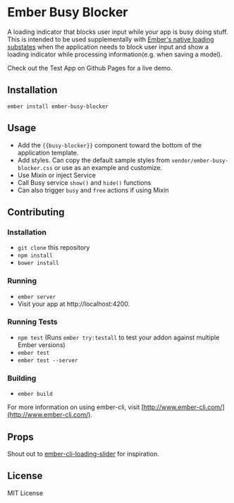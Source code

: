# Ember Busy Blocker

A loading indicator that blocks user input while your app is busy doing stuff. This is intended to be used supplementally with [Ember's native loading substates](https://guides.emberjs.com/v2.5.0/routing/loading-and-error-substates/) when the application needs to block user input and show a loading indicator while processing information(e.g. when saving a model).

Check out the Test App on Github Pages for a live demo.

## Installation
`ember install ember-busy-blocker`

## Usage

* Add the `{{busy-blocker}}` component toward the bottom of the application template.
* Add styles. Can copy the default sample styles from `vendor/ember-busy-blocker.css` or use as an example and customize.
* Use Mixin or inject Service
* Call Busy service `show()` and `hide()` functions
* Can also trigger `busy` and `free` actions if using Mixin


## Contributing

### Installation

* `git clone` this repository
* `npm install`
* `bower install`

### Running

* `ember server`
* Visit your app at http://localhost:4200.

### Running Tests

* `npm test` (Runs `ember try:testall` to test your addon against multiple Ember versions)
* `ember test`
* `ember test --server`

### Building

* `ember build`

For more information on using ember-cli, visit [http://www.ember-cli.com/](http://www.ember-cli.com/).


## Props
Shout out to [ember-cli-loading-slider](https://github.com/jerel/ember-cli-loading-slider) for inspiration.

## License
MIT License
